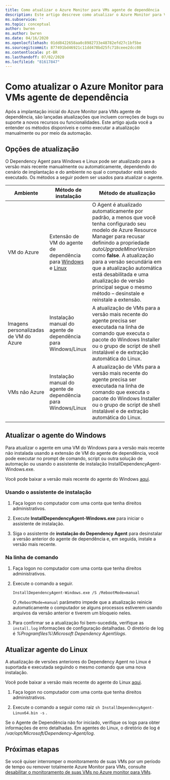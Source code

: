 ```yaml
---
title: Como atualizar o Azure Monitor para VMs agente de dependência
description: Este artigo descreve como atualizar o Azure Monitor para VMs agente de dependência usando a linha de comando, o assistente de configuração e outros métodos.
ms.subservice: ''
ms.topic: conceptual
author: bwren
ms.author: bwren
ms.date: 04/16/2020
ms.openlocfilehash: 01dd8422658aa0c8982733e48782efd27c1bf5be
ms.sourcegitcommit: 877491bd46921c11dd478bd25fc718ceee2dcc08
ms.contentlocale: pt-BR
ms.lasthandoff: 07/02/2020
ms.locfileid: "81617847"
---
```

# <a name="how-to-upgrade-the-azure-monitor-for-vms-dependency-agent"></a>Como atualizar o Azure Monitor para VMs agente de dependência

Após a implantação inicial do Azure Monitor para VMs agente de dependência, são lançadas atualizações que incluem correções de bugs ou suporte a novos recursos ou funcionalidades.  Este artigo ajuda você a entender os métodos disponíveis e como executar a atualização manualmente ou por meio da automação.

## <a name="upgrade-options"></a>Opções de atualização 

O Dependency Agent para Windows e Linux pode ser atualizado para a versão mais recente manualmente ou automaticamente, dependendo do cenário de implantação e do ambiente no qual o computador está sendo executado. Os métodos a seguir podem ser usados para atualizar o agente.

|Ambiente |Método de instalação |Método de atualização |
|------------|--------------------|---------------|
|VM do Azure | Extensão de VM do agente de dependência para [Windows](../../virtual-machines/extensions/agent-dependency-windows.md) e [Linux](../../virtual-machines/extensions/agent-dependency-linux.md) | O Agent é atualizado automaticamente por padrão, a menos que você tenha configurado seu modelo de Azure Resource Manager para recusar definindo a propriedade *autoUpgradeMinorVersion* como **false**. A atualização para a versão secundária em que a atualização automática está desabilitada e uma atualização de versão principal segue o mesmo método – desinstale e reinstale a extensão. |
| Imagens personalizadas de VM do Azure | Instalação manual do agente de dependência para Windows/Linux | A atualização de VMs para a versão mais recente do agente precisa ser executada na linha de comando que executa o pacote do Windows Installer ou o grupo de script de shell instalável e de extração automática do Linux.|
| VMs não Azure | Instalação manual do agente de dependência para Windows/Linux | A atualização de VMs para a versão mais recente do agente precisa ser executada na linha de comando que executa o pacote do Windows Installer ou o grupo de script de shell instalável e de extração automática do Linux. |

## <a name="upgrade-windows-agent"></a>Atualizar o agente do Windows 

Para atualizar o agente em uma VM do Windows para a versão mais recente não instalada usando a extensão de VM do agente de dependência, você pode executar no prompt de comando, script ou outra solução de automação ou usando o assistente de instalação InstallDependencyAgent-Windows.exe.  

Você pode baixar a versão mais recente do agente do Windows [aqui](https://aka.ms/dependencyagentwindows).

### <a name="using-the-setup-wizard"></a>Usando o assistente de instalação

1. Faça logon no computador com uma conta que tenha direitos administrativos.

2. Execute **InstallDependencyAgent-Windows.exe** para iniciar o assistente de instalação.
   
3. Siga o assistente de **instalação do Dependency Agent** para desinstalar a versão anterior do agente de dependência e, em seguida, instale a versão mais recente.


### <a name="from-the-command-line"></a>Na linha de comando

1. Faça logon no computador com uma conta que tenha direitos administrativos.

2. Execute o comando a seguir.

    ```dos
    InstallDependencyAgent-Windows.exe /S /RebootMode=manual
    ```

    O `/RebootMode=manual` parâmetro impede que a atualização reinicie automaticamente o computador se alguns processos estiverem usando arquivos da versão anterior e tiverem um bloqueio neles. 

3. Para confirmar se a atualização foi bem-sucedida, verifique as `install.log` informações de configuração detalhadas. O diretório de log é *%Programfiles%\Microsoft Dependency Agent\logs*.

## <a name="upgrade-linux-agent"></a>Atualizar agente do Linux 

A atualização de versões anteriores do Dependency Agent no Linux é suportada e executada seguindo o mesmo comando que uma nova instalação.

Você pode baixar a versão mais recente do agente do Linux [aqui](https://aka.ms/dependencyagentlinux).

1. Faça logon no computador com uma conta que tenha direitos administrativos.

2. Execute o comando a seguir como raiz `sh InstallDependencyAgent-Linux64.bin -s` . 

Se o Agente de Dependência não for iniciado, verifique os logs para obter informações de erro detalhadas. Em agentes do Linux, o diretório de log é */var/opt/Microsoft/Dependency-Agent/log*. 

## <a name="next-steps"></a>Próximas etapas

Se você quiser interromper o monitoramento de suas VMs por um período de tempo ou remover totalmente Azure Monitor para VMs, consulte [desabilitar o monitoramento de suas VMs no Azure monitor para VMs](vminsights-optout.md).
